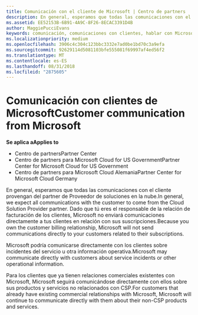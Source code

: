 ```yaml
---
title: Comunicación con el cliente de Microsoft | Centro de partners
description: En general, esperamos que todas las comunicaciones con el cliente provengan del partner de Proveedor de soluciones en la nube.
ms.assetid: EE52153B-6B91-4A9C-8F26-8ECAC3391D4B
author: MaggiePucciEvans
keywords: comunicación, comunicaciones con clientes, hablar con Microsoft
ms.localizationpriority: medium
ms.openlocfilehash: 3906c4c304c123bbc3332e7ad0be1bd70c3a9efa
ms.sourcegitcommit: 92629114d5081103bfe555081f69997af4ed56f2
ms.translationtype: MT
ms.contentlocale: es-ES
ms.lasthandoff: 08/31/2018
ms.locfileid: "2875605"
---
```

# <a name="customer-communication-from-microsoft"></a><span data-ttu-id="d0a5d-104">Comunicación con clientes de Microsoft</span><span class="sxs-lookup"><span data-stu-id="d0a5d-104">Customer communication from Microsoft</span></span>

**<span data-ttu-id="d0a5d-105">Se aplica a</span><span class="sxs-lookup"><span data-stu-id="d0a5d-105">Applies to</span></span>**

-  <span data-ttu-id="d0a5d-106">Centro de partners</span><span class="sxs-lookup"><span data-stu-id="d0a5d-106">Partner Center</span></span>
-  <span data-ttu-id="d0a5d-107">Centro de partners para Microsoft Cloud for US Government</span><span class="sxs-lookup"><span data-stu-id="d0a5d-107">Partner Center for Microsoft Cloud for US Government</span></span>
-  <span data-ttu-id="d0a5d-108">Centro de partners para Microsoft Cloud Alemania</span><span class="sxs-lookup"><span data-stu-id="d0a5d-108">Partner Center for Microsoft Cloud Germany</span></span>

<span data-ttu-id="d0a5d-109">En general, esperamos que todas las comunicaciones con el cliente provengan del partner de Proveedor de soluciones en la nube.</span><span class="sxs-lookup"><span data-stu-id="d0a5d-109">In general, we expect all communications with the customer to come from the Cloud Solution Provider partner.</span></span> <span data-ttu-id="d0a5d-110">Dado que tú eres el responsable de la relación de facturación de los clientes, Microsoft no enviará comunicaciones directamente a tus clientes en relación con sus suscripciones.</span><span class="sxs-lookup"><span data-stu-id="d0a5d-110">Because you own the customer billing relationship, Microsoft will not send communications directly to your customers related to their subscriptions.</span></span>

<span data-ttu-id="d0a5d-111">Microsoft podría comunicarse directamente con los clientes sobre incidentes del servicio u otra información operativa.</span><span class="sxs-lookup"><span data-stu-id="d0a5d-111">Microsoft may communicate directly with customers about service incidents or other operational information.</span></span>

<span data-ttu-id="d0a5d-112">Para los clientes que ya tienen relaciones comerciales existentes con Microsoft, Microsoft seguirá comunicándose directamente con ellos sobre sus productos y servicios no relacionados con CSP.</span><span class="sxs-lookup"><span data-stu-id="d0a5d-112">For customers that already have existing commercial relationships with Microsoft, Microsoft will continue to communicate directly with them about their non-CSP products and services.</span></span>

 

 



